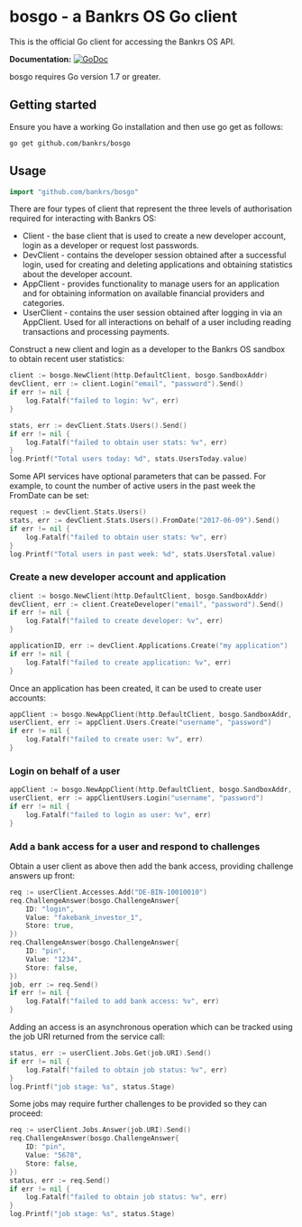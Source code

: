 # bosgo - a Bankrs OS Go client

This is the official Go client for accessing the Bankrs OS API.

**Documentation:** [![GoDoc](https://godoc.org/github.com/bankrs/bosgo?status.svg)](https://godoc.org/github.com/bankrs/bosgo)  

bosgo requires Go version 1.7 or greater.

## Getting started

Ensure you have a working Go installation and then use go get as follows:

```
go get github.com/bankrs/bosgo
```

## Usage

```go
import "github.com/bankrs/bosgo"
```

There are four types of client that represent the three levels of authorisation required for interacting with Bankrs OS:

* Client - the base client that is used to create a new developer account, login as a developer or request lost passwords.
* DevClient - contains the developer session obtained after a successful login, used for creating and deleting applications and obtaining statistics about the developer account.
* AppClient - provides functionality to manage users for an application and for obtaining information on available financial providers and categories.
* UserClient - contains the user session obtained after logging in via an AppClient. Used for all interactions on behalf of a user including reading transactions and processing payments.

Construct a new client and login as a developer to the Bankrs OS sandbox to obtain recent user statistics:

```go
client := bosgo.NewClient(http.DefaultClient, bosgo.SandboxAddr)
devClient, err := client.Login("email", "password").Send()
if err != nil {
    log.Fatalf("failed to login: %v", err)
}

stats, err := devClient.Stats.Users().Send()
if err != nil {
    log.Fatalf("failed to obtain user stats: %v", err)
}
log.Printf("Total users today: %d", stats.UsersToday.value)
```

Some API services have optional parameters that can be passed. For example, to count the number of active users in the past week the FromDate can be set:

```go
request := devClient.Stats.Users()
stats, err := devClient.Stats.Users().FromDate("2017-06-09").Send()
if err != nil {
    log.Fatalf("failed to obtain user stats: %v", err)
}
log.Printf("Total users in past week: %d", stats.UsersTotal.value)
```

### Create a new developer account and application

```go
client := bosgo.NewClient(http.DefaultClient, bosgo.SandboxAddr)
devClient, err := client.CreateDeveloper("email", "password").Send()
if err != nil {
    log.Fatalf("failed to create developer: %v", err)
}

applicationID, err := devClient.Applications.Create("my application")
if err != nil {
    log.Fatalf("failed to create application: %v", err)
}
```

Once an application has been created, it can be used to create user accounts:

```go
appClient := bosgo.NewAppClient(http.DefaultClient, bosgo.SandboxAddr, applicationID)
userClient, err := appClient.Users.Create("username", "password")
if err != nil {
    log.Fatalf("failed to create user: %v", err)
}
```

### Login on behalf of a user

```go
appClient := bosgo.NewAppClient(http.DefaultClient, bosgo.SandboxAddr, "application")
userClient, err := appClientUsers.Login("username", "password")
if err != nil {
    log.Fatalf("failed to login as user: %v", err)
}
```

### Add a bank access for a user and respond to challenges

Obtain a user client as above then add the bank access, providing challenge answers up front:

```go
req := userClient.Accesses.Add("DE-BIN-10010010")
req.ChallengeAnswer(bosgo.ChallengeAnswer{
    ID: "login",
    Value: "fakebank_investor_1",
    Store: true,
})
req.ChallengeAnswer(bosgo.ChallengeAnswer{
    ID: "pin",
    Value: "1234",
    Store: false,
})
job, err := req.Send()
if err != nil {
    log.Fatalf("failed to add bank access: %v", err)
}
```

Adding an access is an asynchronous operation which can be tracked using the job URI returned from the service call:

```go
status, err := userClient.Jobs.Get(job.URI).Send()
if err != nil {
    log.Fatalf("failed to obtain job status: %v", err)
}
log.Printf("job stage: %s", status.Stage)
```

Some jobs may require further challenges to be provided so they can proceed:

```go
req := userClient.Jobs.Answer(job.URI).Send()
req.ChallengeAnswer(bosgo.ChallengeAnswer{
    ID: "pin",
    Value: "5678",
    Store: false,
})
status, err := req.Send()
if err != nil {
    log.Fatalf("failed to obtain job status: %v", err)
}
log.Printf("job stage: %s", status.Stage)
```
